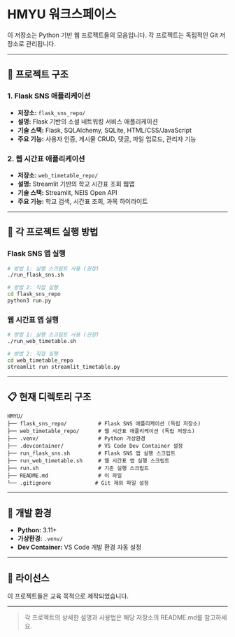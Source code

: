 # HMYU 워크스페이스

이 저장소는 Python 기반 웹 프로젝트들의 모음입니다. 각 프로젝트는 독립적인 Git 저장소로 관리됩니다.

---

## 📁 프로젝트 구조

### 1. Flask SNS 애플리케이션
- **저장소:** `flask_sns_repo/`
- **설명:** Flask 기반의 소셜 네트워킹 서비스 애플리케이션
- **기술 스택:** Flask, SQLAlchemy, SQLite, HTML/CSS/JavaScript
- **주요 기능:** 사용자 인증, 게시물 CRUD, 댓글, 파일 업로드, 관리자 기능

### 2. 웹 시간표 애플리케이션
- **저장소:** `web_timetable_repo/`
- **설명:** Streamlit 기반의 학교 시간표 조회 웹앱
- **기술 스택:** Streamlit, NEIS Open API
- **주요 기능:** 학교 검색, 시간표 조회, 과목 하이라이트

---

## 🚀 각 프로젝트 실행 방법

### Flask SNS 앱 실행
```bash
# 방법 1: 실행 스크립트 사용 (권장)
./run_flask_sns.sh

# 방법 2: 직접 실행
cd flask_sns_repo
python3 run.py
```

### 웹 시간표 앱 실행
```bash
# 방법 1: 실행 스크립트 사용 (권장)
./run_web_timetable.sh

# 방법 2: 직접 실행
cd web_timetable_repo
streamlit run streamlit_timetable.py
```

---

## 📋 현재 디렉토리 구조

```
HMYU/
├── flask_sns_repo/          # Flask SNS 애플리케이션 (독립 저장소)
├── web_timetable_repo/      # 웹 시간표 애플리케이션 (독립 저장소)
├── .venv/                   # Python 가상환경
├── .devcontainer/           # VS Code Dev Container 설정
├── run_flask_sns.sh         # Flask SNS 앱 실행 스크립트
├── run_web_timetable.sh     # 웹 시간표 앱 실행 스크립트
├── run.sh                   # 기존 실행 스크립트
├── README.md                # 이 파일
└── .gitignore              # Git 제외 파일 설정
```

---

## 🔧 개발 환경

- **Python:** 3.11+
- **가상환경:** `.venv/`
- **Dev Container:** VS Code 개발 환경 자동 설정

---

## 📄 라이선스

이 프로젝트들은 교육 목적으로 제작되었습니다.

---

> 각 프로젝트의 상세한 설명과 사용법은 해당 저장소의 README.md를 참고하세요.

